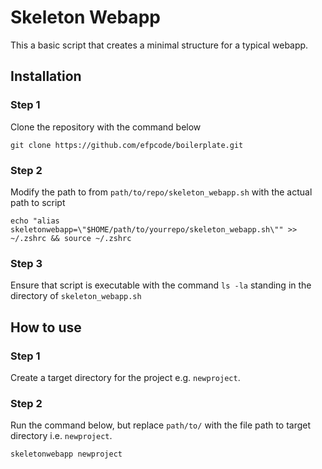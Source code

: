 # Skeleton Webapp

This a basic script that creates a minimal structure for a typical webapp.



## Installation

### Step 1

Clone the repository with the command below

```
git clone https://github.com/efpcode/boilerplate.git
```


### Step 2
Modify the path to from `path/to/repo/skeleton_webapp.sh` with the actual path to script

```
echo "alias skeletonwebapp=\"$HOME/path/to/yourrepo/skeleton_webapp.sh\"" >> ~/.zshrc && source ~/.zshrc
```


### Step 3


Ensure that script is executable with the command `ls -la` standing in the directory of ``skeleton_webapp.sh`` 

## How to use

### Step 1

Create a target directory for the project e.g. ``newproject``. 

### Step 2
Run the command below, but replace ``path/to/`` with the file path to target directory i.e. ``newproject``.

```
skeletonwebapp newproject
```




